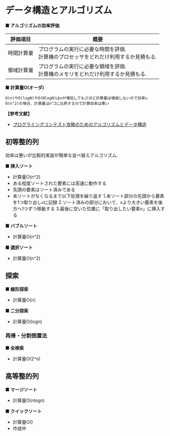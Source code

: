 
# データ構造とアルゴリズム

**■ アルゴリズムの効率評価**

|評価項目|概要|
|---|---|
|時間計算量|プログラムの実行に必要な時間を評価.<br/>計算機のプロセッサをどれだけ利用するか見積もる.|
|領域計算量|プログラムの実行に必要な領域を評価.<br/>計算機のメモリをどれだけ利用するか見積もる.|

**■ 計算量O(オーダ)**

```
O(n)やO(logN)やO(NlogN)はnが増加してもさほど計算量は増減しないので効率◯
O(n^2)の場合、計算量はn^2に比例するので計算効率は悪い
```

**【参考文献】**<br>
- [プログラミングコンテスト攻略のためのアルゴリズムとデータ構造](https://www.amazon.co.jp/dp/B00U5MVXZO/ref=dp-kindle-redirect?_encoding=UTF8&btkr=1)

## 初等整的列

効率は悪いが比較的実装が簡単な並べ替えアルゴリズム.

**■ 挿入ソート**
- 計算量O(n^2)
- ある程度ソートされた要素には高速に動作する
- 先頭の要素はソート済みである
- 未ソートがなくなるまで以下処理を繰り返す
1.未ソート部分の先頭から要素を1つ取り出しvに記録
2.ソート済みの部分において、vより大きい要素を後方へ1つずつ移動する
3.最後に空いた位置に「取り出したい要素v」に挿入する

**■ バブルソート**
- 計算量O(n^2)

**■ 選択ソート**
- 計算量O(n^2)

## 探索

**■ 線形探索**
- 計算量O(n)

**■ 二分探索**
- 計算量O(logn)

### 再帰・分割倒置法

**■ 全検索**
- 計算量O(2^n)

## 高等整的列

**■ マージソート**
- 計算量O(nlogn)

**■ クイックソート**
- 計算量O()
- 作成中
